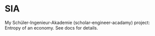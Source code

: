 # SIA

My Schüler-Ingenieur-Akademie (scholar-engineer-acadamy) project: Entropy of an
economy. See docs for details.